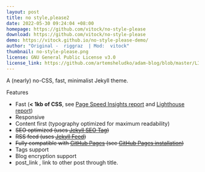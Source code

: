 ```yaml
---
layout: post
title: no style,please2
date: 2022-05-30 09:24:04 +08:00
homepage: https://github.com/vitock/no-style-please
download: https://github.com/vitock/no-style-please
demo: https://vitock.github.io/no-style-please-demo/
author: "Original -  riggraz  | Mod:  vitock"
thumbnail: no-style-please.png
license: GNU General Public License v3.0
license_link: https://github.com/artemsheludko/adam-blog/blob/master/LICENSE
---
```


A (nearly) no-CSS, fast, minimalist Jekyll theme.

Features
* Fast (**< 1kb of CSS**, see [Page Speed Insights report](https://raw.githubusercontent.com/riggraz/no-style-please/master/_screenshots/page-speed-insights-report.png) and [Lighthouse report](https://raw.githubusercontent.com/riggraz/no-style-please/master/_screenshots/lighthouse-report.png))
* Responsive
* Content first (typography optimized for maximum readability)
* ~~SEO optimized (uses [Jekyll SEO Tag](https://github.com/jekyll/jekyll-seo-tag))~~
* ~~RSS feed (uses [Jekyll Feed](https://github.com/jekyll/jekyll-feed))~~
* ~~Fully compatible with [GitHub Pages](https://pages.github.com/) (see [GitHub Pages installation](#github-pages-installation))~~
* Tags support 
* Blog encryption support
* post_link , link to other post through title.





